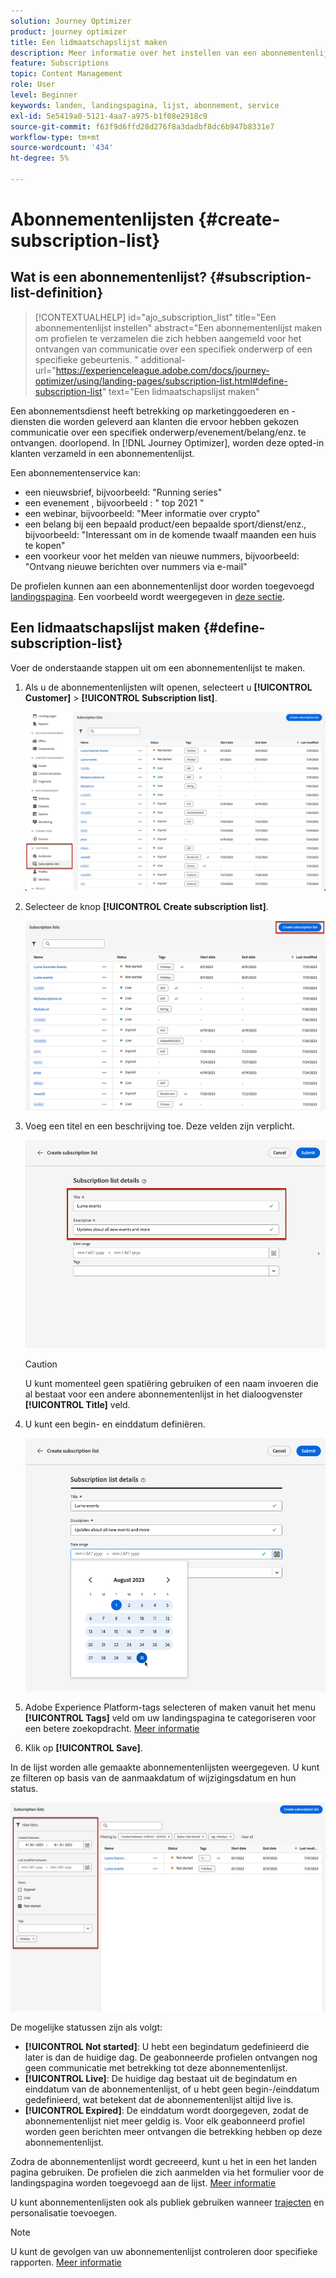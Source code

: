 ```yaml
---
solution: Journey Optimizer
product: journey optimizer
title: Een lidmaatschapslijst maken
description: Meer informatie over het instellen van een abonnementenlijst in Journey Optimizer
feature: Subscriptions
topic: Content Management
role: User
level: Beginner
keywords: landen, landingspagina, lijst, abonnement, service
exl-id: 5e5419a0-5121-4aa7-a975-b1f08e2918c9
source-git-commit: f63f9d6ffd28d276f8a3dadbf8dc6b947b8331e7
workflow-type: tm+mt
source-wordcount: '434'
ht-degree: 5%

---
```


# Abonnementenlijsten {#create-subscription-list}

## Wat is een abonnementenlijst? {#subscription-list-definition}

>[!CONTEXTUALHELP]
>id="ajo_subscription_list"
>title="Een abonnementenlijst instellen"
>abstract="Een abonnementenlijst maken om profielen te verzamelen die zich hebben aangemeld voor het ontvangen van communicatie over een specifiek onderwerp of een specifieke gebeurtenis. "
>additional-url="https://experienceleague.adobe.com/docs/journey-optimizer/using/landing-pages/subscription-list.html#define-subscription-list" text="Een lidmaatschapslijst maken"

Een abonnementsdienst heeft betrekking op marketinggoederen en -diensten die worden geleverd aan klanten die ervoor hebben gekozen communicatie over een specifiek onderwerp/evenement/belang/enz. te ontvangen. doorlopend. In [!DNL Journey Optimizer], worden deze opted-in klanten verzameld in een abonnementenlijst.

Een abonnementenservice kan:

* een nieuwsbrief, bijvoorbeeld: &quot;Running series&quot;
* een evenement , bijvoorbeeld : &quot; top 2021 &quot;
* een webinar, bijvoorbeeld: &quot;Meer informatie over crypto&quot;
* een belang bij een bepaald product/een bepaalde sport/dienst/enz., bijvoorbeeld: &quot;Interessant om in de komende twaalf maanden een huis te kopen&quot;
* een voorkeur voor het melden van nieuwe nummers, bijvoorbeeld: &quot;Ontvang nieuwe berichten over nummers via e-mail&quot;

De profielen kunnen aan een abonnementenlijst door worden toegevoegd [landingspagina](create-lp.md). Een voorbeeld wordt weergegeven in [deze sectie](lp-use-cases.md#subscription-to-a-service).

## Een lidmaatschapslijst maken {#define-subscription-list}

Voer de onderstaande stappen uit om een abonnementenlijst te maken.

1. Als u de abonnementenlijsten wilt openen, selecteert u **[!UICONTROL Customer]** > **[!UICONTROL Subscription list]**.

   ![](assets/lp_subscription-lists.png)

1. Selecteer de knop **[!UICONTROL Create subscription list]**.

   ![](assets/lp_create-subscription-list.png)

1. Voeg een titel en een beschrijving toe. Deze velden zijn verplicht.

   ![](assets/lp_subscription-list-name.png)

   >[!CAUTION]
   >
   >U kunt momenteel geen spatiëring gebruiken of een naam invoeren die al bestaat voor een andere abonnementenlijst in het dialoogvenster **[!UICONTROL Title]** veld.

1. U kunt een begin- en einddatum definiëren.

   ![](assets/lp_subscription-list-dates.png)

1. Adobe Experience Platform-tags selecteren of maken vanuit het menu **[!UICONTROL Tags]** veld om uw landingspagina te categoriseren voor een betere zoekopdracht. [Meer informatie](../start/search-filter-categorize.md#tags)

1. Klik op **[!UICONTROL Save]**.

In de lijst worden alle gemaakte abonnementenlijsten weergegeven. U kunt ze filteren op basis van de aanmaakdatum of wijzigingsdatum en hun status.

![](assets/lp_subscription-filters.png)

De mogelijke statussen zijn als volgt:

* **[!UICONTROL Not started]**: U hebt een begindatum gedefinieerd die later is dan de huidige dag. De geabonneerde profielen ontvangen nog geen communicatie met betrekking tot deze abonnementenlijst.
* **[!UICONTROL Live]**: De huidige dag bestaat uit de begindatum en einddatum van de abonnementenlijst, of u hebt geen begin-/einddatum gedefinieerd, wat betekent dat de abonnementenlijst altijd live is.
* **[!UICONTROL Expired]**: De einddatum wordt doorgegeven, zodat de abonnementenlijst niet meer geldig is. Voor elk geabonneerd profiel worden geen berichten meer ontvangen die betrekking hebben op deze abonnementenlijst.

Zodra de abonnementenlijst wordt gecreeerd, kunt u het in een het landen pagina gebruiken. De profielen die zich aanmelden via het formulier voor de landingspagina worden toegevoegd aan de lijst. [Meer informatie](design-lp.md)

U kunt abonnementenlijsten ook als publiek gebruiken wanneer [trajecten](../building-journeys/journey-gs.md#jo-build) en personalisatie toevoegen.

>[!NOTE]
>
>U kunt de gevolgen van uw abonnementenlijst controleren door specifieke rapporten. [Meer informatie](../reports/subscription-report-live.md)
